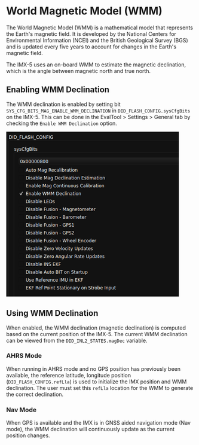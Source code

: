 # World Magnetic Model (WMM)

The World Magnetic Model (WMM) is a mathematical model that represents the Earth's magnetic field. It is developed by the National Centers for Environmental Information (NCEI) and the British Geological Survey (BGS) and is updated every five years to account for changes in the Earth's magnetic field.

The IMX-5 uses an on-board WMM to estimate the magnetic declination, which is the angle between magnetic north and true north. 

## Enabling WMM Declination

The WMM declination is enabled by setting bit `SYS_CFG_BITS_MAG_ENABLE_WMM_DECLINATION` in `DID_FLASH_CONFIG.sysCfgBits` on the IMX-5.  This can be done in the EvalTool > Settings > General tab by checking the `Enable WMM Declination` option.

![wmm_enable_evaltool](./images/wmm_enable_evaltool.png)

## Using WMM Declination

When enabled, the WMM declination (magnetic declination) is computed based on the current position of the IMX-5.   The current WMM declination can be viewed from the `DID_INL2_STATES.magDec` variable. 

### AHRS Mode

When running in AHRS mode and no GPS position has previously been available, the reference latitude, longitude position (`DID_FLASH_CONFIG.refLla`) is used to initialize the IMX position and WMM declination.   The user must set this `refLla` location for the WMM to generate the correct declination. 

### Nav Mode

When GPS is available and the IMX is in GNSS aided navigation mode (Nav mode), the WMM declination will continuously update as the current position changes.  


